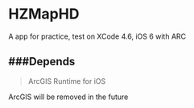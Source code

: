 HZMapHD
=======

A app for practice, test on XCode 4.6, iOS 6 with ARC

###Depends
-------
> ArcGIS Runtime for iOS

ArcGIS will be removed in the future

